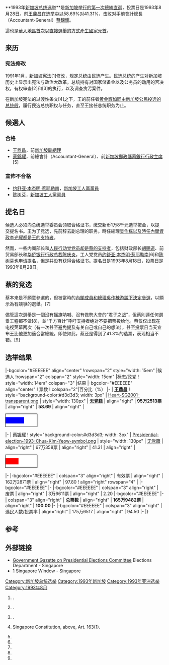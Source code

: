 **1993年[新加坡总统选举](../Page/新加坡总统.md "wikilink")**是[新加坡举行的第一次總統直選](../Page/新加坡.md "wikilink")，投票日是1993年8月28日。前[王鼎昌在选举中以](../Page/王鼎昌.md "wikilink")58.69%对41.31%，击败对手前會計總長（Accountant-General）[蔡錦耀](https://zh.wikipedia.org/wiki/蔡錦耀 "wikilink")。

這也是[華人地區首次以](../Page/華人地區.md "wikilink")[直接選舉的方式產生](https://zh.wikipedia.org/wiki/直接選舉 "wikilink")[國家元首](https://zh.wikipedia.org/wiki/國家元首 "wikilink")。

## 来历

### 宪法修改

1991年1月，[新加坡宪法](../Page/新加坡宪法.md "wikilink")\[1\]修改，规定总统由民选产生。民选总统的产生对新加坡历史上显示出宪法与政治大改革。总统持有对国家储备金以及公务员的动用的否决权，有权审查\[2\]和\[3\]的执行，以及调查贪污案件。

在新加坡宪法的过渡性条文\[4\]之下，王的前任者[黄金辉如同由新加坡公民投选的总统般](../Page/黄金辉.md "wikilink")，履行民选总统职权与任务，直至王接任总统职务为止。

## 候選人

### 合格

  - [王鼎昌](../Page/王鼎昌.md "wikilink")，前[新加坡副總理](https://zh.wikipedia.org/wiki/新加坡副總理 "wikilink")
  - [蔡錦耀](https://zh.wikipedia.org/wiki/蔡錦耀 "wikilink")，前總會計（Accountant-General）、前[新加坡郵政儲蓄銀行行政主席](https://zh.wikipedia.org/wiki/新加坡郵政儲蓄銀行 "wikilink")\[5\]

### 宣佈不合格

  - [约舒亚·本杰明·惹耶勒南](https://zh.wikipedia.org/wiki/约舒亚·本杰明·惹耶勒南 "wikilink")，[新加坡工人黨黨員](https://zh.wikipedia.org/wiki/新加坡工人黨 "wikilink")
  - [陈树芬](https://zh.wikipedia.org/wiki/陈树芬 "wikilink")，[新加坡工人黨黨員](https://zh.wikipedia.org/wiki/新加坡工人黨 "wikilink")

## 提名日

候选人必须向总统选举委员会领取合格证书，缴交新币1万8千元选举按金，以提交提名书。王为了竞选，先前辞去副总理的职务。時任總理[吴作栋以及時任內閣資政](../Page/吴作栋.md "wikilink")[李光耀都是王的支持者](../Page/李光耀.md "wikilink")。

然而，一些内阁部长和[人民行动党党员却是蔡的支持者](../Page/人民行动党.md "wikilink")，包括财政部长[胡赐道](https://zh.wikipedia.org/wiki/胡赐道 "wikilink")、前贸易部长和[华侨银行行政总裁](https://zh.wikipedia.org/wiki/华侨银行 "wikilink")[陈庆炎](../Page/陈庆炎.md "wikilink")。工人党党员[约舒亚·本杰明·惹耶勒南](https://zh.wikipedia.org/wiki/约舒亚·本杰明·惹耶勒南 "wikilink")\[6\]和[陈树芬也申请提名](https://zh.wikipedia.org/wiki/陈树芬 "wikilink")，但是并没有获得合格证书。提名日是1993年8月18日，投票日是1993年8月28日。

## 蔡的竞选

蔡本来是不願意參選的，但被當時的[內閣成員和](https://zh.wikipedia.org/wiki/新加坡內閣 "wikilink")[總理](../Page/新加坡總理.md "wikilink")[吳作棟游說下決定參選](https://zh.wikipedia.org/wiki/吳作棟 "wikilink")，以顯示為有競爭的選舉。\[7\]

儘管這次選舉是一個沒有摇旗呐喊、沒有做勢大會的“君子之战”，但蔡則連任何選舉工程都不做\[8\]，並“千方百计”呼吁支持者绝对不要把票投给他。蔡仅仅出现在电视荧幕两次（有一次甚至避免提及有关自己或自己的想法），甚至投票日当天宣布王比他更加適合當總統。即使如此，蔡还是得到了41.3%的选票，表现相当不错。\[9\]

## 选举结果

|-bgcolor="\#EEEEEE" align="center" \!rowspan="2" style="width: 15em"
|候选人 \!rowspan="2" colspan="2" style="width: 15em" |标志/政党 \!
style="width: 14em" colspan="3" |结果 |-bgcolor="\#EEEEEE" align="center"
\! 票数 \! colspan="2"|百分比（%） |- | **[王鼎昌](../Page/王鼎昌.md "wikilink")** \!
style="background-color:\#d3d3d3; width: 3px" |
[Heart-SG2001-transparent.png](https://zh.wikipedia.org/wiki/File:Heart-SG2001-transparent.png "fig:Heart-SG2001-transparent.png")
| style="width: 130px" |
**[无党籍](https://zh.wikipedia.org/wiki/无党籍 "wikilink")** |
align="right" | **95万2513票** | align="right" | **58.69** | align="right"
|

<div style="width: 100px; background: white; border: 1px solid black; margin-top: 0px;">

<div style="width: 58.69%; background: blue; font-size: 10px; line-height: 20px;">

  <font color=white></font>

</div>

</div>

|- | [蔡锦耀](https://zh.wikipedia.org/wiki/蔡锦耀 "wikilink") \!
style="background-color:\#d3d3d3; width: 3px" |
[Presidential-election-1993-Chua-Kim-Yeow-symbol.png](https://zh.wikipedia.org/wiki/File:Presidential-election-1993-Chua-Kim-Yeow-symbol.png "fig:Presidential-election-1993-Chua-Kim-Yeow-symbol.png")
| style="width: 130px" |
[无党籍](https://zh.wikipedia.org/wiki/无党籍 "wikilink") |
align="right" | 67万358票 | align="right" | 41.31 | align="right" |

<div style="width: 100px; background: white; border: 1px solid black; margin-top: 0px;">

<div style="width: 41.31%; background: red; font-size: 10px; line-height: 20px;">

  <font color=white></font>

</div>

</div>

|- |-bgcolor="\#EEEEEE" | colspan="3" align="right" | 有效票 |
align="right" | 162万2871票 | align="right" | 97.80 \! align="right"
rowspan="4" | |-bgcolor="\#EEEEEE" |- |-bgcolor="\#EEEEEE" | colspan="3"
align="right" | 废票 | align="right" | 3万6611票 | align="right" | 2.20
|-bgcolor="\#EEEEEE" |- | colspan="3" align="right" | **总票数** |
align="right" | **165万9482票** | align="right" | **100.00** |-
|-bgcolor="\#EEEEEE" | colspan="3" align="right" | 选民人数/投票率 |
align="right" | 175万6517 | align="right" | 94.50 |- |}<noinclude>

</noinclude>

## 参考

## 外部链接

  - [Government Gazette on Presidential Elections
    Committee](http://www.elections.gov.sg/past_presidential1993.htm)
    Elections Department - Singapore
  - [1](http://www.singapore-window.org/sw99/90709sc.htm) Singapore
    Window - Singapore

[Category:新加坡总统选举](https://zh.wikipedia.org/wiki/Category:新加坡总统选举 "wikilink")
[Category:1993年新加坡](https://zh.wikipedia.org/wiki/Category:1993年新加坡 "wikilink")
[Category:1993年亚洲选举](https://zh.wikipedia.org/wiki/Category:1993年亚洲选举 "wikilink")
[Category:1993年8月](https://zh.wikipedia.org/wiki/Category:1993年8月 "wikilink")

1.  .

2.  .

3.  .

4.  Singapore Constitution, above, Art. 163(1).

5.

6.

7.
8.
9.